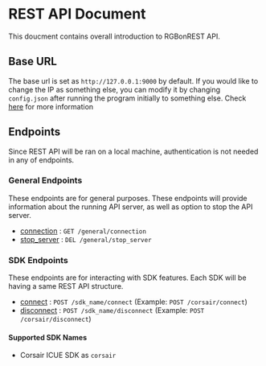 
# REST API Document
This doucment contains overall introduction to RGBonREST API.

## Base URL
The base url is set as `http://127.0.0.1:9000` by default. If you would like to change the IP as something else, you can modify it by changing `config.json` after running the program initially to something else. Check [here](https://github.com/gooday2die/RgbOnRest/blob/main/GitHub/api_docs/config.md) for more information

## Endpoints
Since REST API will be ran on a local machine, authentication is not needed in any of endpoints.

### General Endpoints
These endpoints are for general purposes. These endpoints will provide information about the running API server, as well as option to stop the API server.
- [connection](https://github.com/gooday2die/RgbOnRest/tree/main/GitHub/api_docs/general/connection.md) : `GET /general/connection`
- [stop_server](https://github.com/gooday2die/RgbOnRest/tree/main/GitHub/api_docs/general/stop_server.md) : `DEL /general/stop_server`

### SDK Endpoints
These endpoints are for interacting with SDK features. Each SDK will be having a same REST API structure.
- [connect](https://github.com/gooday2die/RgbOnRest/tree/main/GitHub/api_docs/sdks/connect.md) : `POST /sdk_name/connect` (Example: `POST /corsair/connect`)
- [disconnect](https://github.com/gooday2die/RgbOnRest/tree/main/GitHub/api_docs/sdks/disconnect.md) : `POST /sdk_name/disconnect` (Example: `POST /corsair/disconnect`)
#### Supported SDK Names
- Corsair ICUE SDK as `corsair`